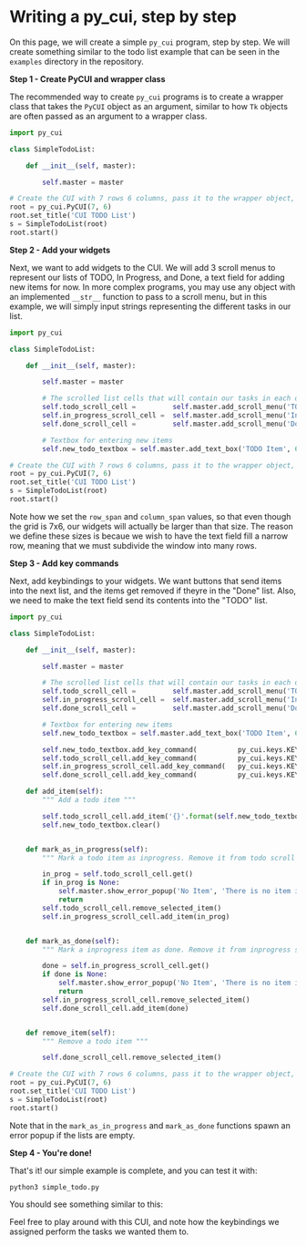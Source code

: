 # Writing a py_cui, step by step

On this page, we will create a simple `py_cui` program, step by step. We will create something similar to the todo list example that can be seen in the `examples` directory in the repository.

**Step 1 - Create PyCUI and wrapper class**

The recommended way to create `py_cui` programs is to create a wrapper class that takes the `PyCUI` object as an argument, similar to how `Tk` objects are often passed as an argument to a wrapper class.

```Python
import py_cui

class SimpleTodoList:

    def __init__(self, master):

        self.master = master

# Create the CUI with 7 rows 6 columns, pass it to the wrapper object, and start it
root = py_cui.PyCUI(7, 6)
root.set_title('CUI TODO List')
s = SimpleTodoList(root)
root.start()
```

**Step 2 - Add your widgets**

Next, we want to add widgets to the CUI. We will add 3 scroll menus to represent our lists of TODO, In Progress, and Done, a text field for adding new items for now.
In more complex programs, you may use any object with an implemented `__str__` function to pass to a scroll menu, but in this example, we will simply input strings representing 
the different tasks in our list.

```Python
import py_cui

class SimpleTodoList:

    def __init__(self, master):

        self.master = master

        # The scrolled list cells that will contain our tasks in each of the three categories
        self.todo_scroll_cell =         self.master.add_scroll_menu('TODO',         0, 0, row_span=6, column_span=2)
        self.in_progress_scroll_cell =  self.master.add_scroll_menu('In Progress',  0, 2, row_span=7, column_span=2)
        self.done_scroll_cell =         self.master.add_scroll_menu('Done',         0, 4, row_span=7, column_span=2)

        # Textbox for entering new items
        self.new_todo_textbox = self.master.add_text_box('TODO Item', 6, 0, column_span=2)

# Create the CUI with 7 rows 6 columns, pass it to the wrapper object, and start it
root = py_cui.PyCUI(7, 6)
root.set_title('CUI TODO List')
s = SimpleTodoList(root)
root.start()
```
Note how we set the `row_span` and `column_span` values, so that even though the grid is 7x6, our widgets will actually be larger than that size. The reason we define these sizes is becaue we wish to have the text field fill a narrow row, meaning that we must subdivide the window into many rows.

**Step 3 - Add key commands**

Next, add keybindings to your widgets. We want buttons that send items into the next list, and the items get removed if theyre in the "Done" list. Also, we need to make the text field send its contents into the "TODO" list.

```Python
import py_cui

class SimpleTodoList:

    def __init__(self, master):

        self.master = master

        # The scrolled list cells that will contain our tasks in each of the three categories
        self.todo_scroll_cell =         self.master.add_scroll_menu('TODO',         0, 0, row_span=6, column_span=2)
        self.in_progress_scroll_cell =  self.master.add_scroll_menu('In Progress',  0, 2, row_span=7, column_span=2)
        self.done_scroll_cell =         self.master.add_scroll_menu('Done',         0, 4, row_span=7, column_span=2)

        # Textbox for entering new items
        self.new_todo_textbox = self.master.add_text_box('TODO Item', 6, 0, column_span=2)

        self.new_todo_textbox.add_key_command(          py_cui.keys.KEY_ENTER, self.add_item)
        self.todo_scroll_cell.add_key_command(          py_cui.keys.KEY_ENTER, self.mark_as_in_progress)
        self.in_progress_scroll_cell.add_key_command(   py_cui.keys.KEY_ENTER, self.mark_as_done)
        self.done_scroll_cell.add_key_command(          py_cui.keys.KEY_ENTER, self.remove_item)

    def add_item(self):
        """ Add a todo item """

        self.todo_scroll_cell.add_item('{}'.format(self.new_todo_textbox.get()))
        self.new_todo_textbox.clear()


    def mark_as_in_progress(self):
        """ Mark a todo item as inprogress. Remove it from todo scroll list, add it to in progress list, or show error popup if no tasks """

        in_prog = self.todo_scroll_cell.get()
        if in_prog is None:
            self.master.show_error_popup('No Item', 'There is no item in the list to mark as in progress')
            return
        self.todo_scroll_cell.remove_selected_item()
        self.in_progress_scroll_cell.add_item(in_prog)


    def mark_as_done(self):
        """ Mark a inprogress item as done. Remove it from inprogress scroll list, add it to done list, or show error popup if no tasks """

        done = self.in_progress_scroll_cell.get()
        if done is None:
            self.master.show_error_popup('No Item', 'There is no item in the list to mark as done')
            return
        self.in_progress_scroll_cell.remove_selected_item()
        self.done_scroll_cell.add_item(done)


    def remove_item(self):
        """ Remove a todo item """

        self.done_scroll_cell.remove_selected_item()

# Create the CUI with 7 rows 6 columns, pass it to the wrapper object, and start it
root = py_cui.PyCUI(7, 6)
root.set_title('CUI TODO List')
s = SimpleTodoList(root)
root.start()
```

Note that in the `mark_as_in_progress` and `mark_as_done` functions spawn an error popup if the lists are empty.

**Step 4 - You're done!**

That's it! our simple example is complete, and you can test it with:
```
python3 simple_todo.py
```
You should see something similar to this:

Feel free to play around with this CUI, and note how the keybindings we assigned perform the tasks we wanted them to.